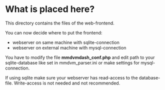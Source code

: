# What is placed here?

This directory contains the files of the web-frontend. 

You can now decide where to put the frontend:
* webserver on same machine with sqlite-connection
* webserver on external machine with mysql-connection

You have to modify the file **mmdvmdash_conf.php** and edit path 
to your sqlite-database like set in mmdvm_parser.ini or make settings for mysql-connection.

If using sqlite make sure your webserver has read-access to the database-file. 
Write-access is not needed and not recommended.
